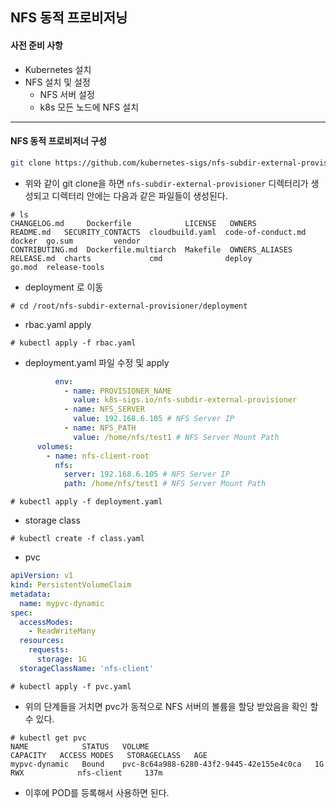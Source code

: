 ## NFS 동적 프로비저닝

#### 사전 준비 사항

- Kubernetes 설치
- NFS 설치 및 설정
  - NFS 서버 설정
  - k8s 모든 노드에 NFS 설치

---

#### NFS 동적 프로비저너 구성

```bash
git clone https://github.com/kubernetes-sigs/nfs-subdir-external-provisioner.git
```

- 위와 같이 git clone을 하면 `nfs-subdir-external-provisioner` 디렉터리가 생성되고 디렉터리 안에는 다음과 같은 파일들이 생성된다.

```
# ls
CHANGELOG.md     Dockerfile            LICENSE   OWNERS          README.md   SECURITY_CONTACTS  cloudbuild.yaml  code-of-conduct.md  docker  go.sum         vendor
CONTRIBUTING.md  Dockerfile.multiarch  Makefile  OWNERS_ALIASES  RELEASE.md  charts             cmd              deploy              go.mod  release-tools
```

- deployment 로 이동

```
# cd /root/nfs-subdir-external-provisioner/deployment
```

- rbac.yaml apply

```
# kubectl apply -f rbac.yaml
```

- deployment.yaml 파일 수정 및 apply

```yaml
          env:
            - name: PROVISIONER_NAME
              value: k8s-sigs.io/nfs-subdir-external-provisioner
            - name: NFS_SERVER
              value: 192.168.6.105 # NFS Server IP
            - name: NFS_PATH
              value: /home/nfs/test1 # NFS Server Mount Path
      volumes:
        - name: nfs-client-root
          nfs:
            server: 192.168.6.105 # NFS Server IP
            path: /home/nfs/test1 # NFS Server Mount Path
```

```
# kubectl apply -f deployment.yaml
```

- storage class

```
# kubectl create -f class.yaml
```

- pvc

```yaml
apiVersion: v1
kind: PersistentVolumeClaim
metadata:
  name: mypvc-dynamic
spec:
  accessModes:
    - ReadWriteMany
  resources:
    requests:
      storage: 1G
  storageClassName: 'nfs-client'
```

```
# kubectl apply -f pvc.yaml
```

- 위의 단계들을 거치면 pvc가 동적으로 NFS 서버의 볼륨을 할당 받았음을 확인 할 수 있다.

```
# kubectl get pvc
NAME            STATUS   VOLUME                                     CAPACITY   ACCESS MODES   STORAGECLASS   AGE
mypvc-dynamic   Bound    pvc-8c64a988-6280-43f2-9445-42e155e4c0ca   1G         RWX            nfs-client     137m
```



- 이후에 POD를 등록해서 사용하면 된다.